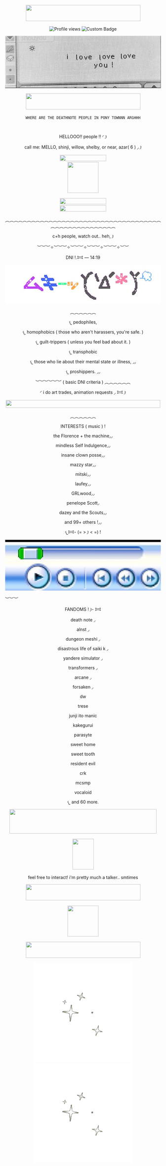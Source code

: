 <p align= center
  <a href="https://www.glitter-graphics.com"><img src="http://dl7.glitter-graphics.net/pub/439/439857hze1vgnqaz.gif" width=371 height=52 border=0></a><br><a href="https://www.glitter-graphics.com" target=_blank></a>

<p align=center

![Profile views](https://komarev.com/ghpvc/?username=yourusername&label=^v^&color=d5e3e1)
![Custom Badge](https://img.shields.io/badge/𐂯—𐦯-mello.-white?style=for-the-badge&logo=github)

<p align=center

![image](7ee620bf9510b641383d03558454a9dc.jpg)

<p align=center
<a href="https://www.glitter-graphics.com"><img src="http://dl7.glitter-graphics.net/pub/439/439857hze1vgnqaz.gif" width=371 height=52 border=0></a><br><a href="https://www.glitter-graphics.com" target=_blank></a>

 <p align=center
   
     WHERE ARE THE DEATHNOTE PEOPLE IN PONY TOWNNN ARGHHH 

<p align=center
<a href="https://www.glitter-graphics.com"><img src="http://dl4.glitter-graphics.net/pub/1558/1558444onuibmblkw.gif" width=57 height=10 border=0></a>

<p align=center
  
  # HELLOOO!! people !! ◜ 𐦯

<p align=center
  
  ### call me: MELLO, shinji, willow, shelby, or near, azar( 6 ) ◞ 𐦯

<p align=center
  
<a href="https://www.glitter-graphics.com"><img src="http://dl4.glitter-graphics.net/pub/982/982524ya8e3mxenh.gif" width=150 height=20 border=0></a><br><a href="https://www.glitter-graphics.com" target=_blank></a> <a href="https://www.glitter-graphics.com"><img src="http://dl4.glitter-graphics.net/pub/1716/1716434rnwc1q59h9.png" width=100 height=100 border=0></a> 

<p align=center

<a href="https://www.glitter-graphics.com"><img src="http://dl9.glitter-graphics.net/pub/523/523619kq839m3zgi.gif" width=150 height=20 border=0></a><br><a href="https://www.glitter-graphics.com" target=_blank></a><a href="https://www.glitter-graphics.com"><img src="http://dl2.glitter-graphics.net/pub/969/969132ff3t2b4u2x.gif" width=150 height=20 border=0></a><br><a href="https://www.glitter-graphics.com" target=_blank></a>

<p align=center

︵︵︵︵︵︵︵︵︵︵︵︵︵︵︵︵︵︵︵︵︵︵︵︵︵︵︵︵︵︵︵︵︵︵︵︵︵︵︵︵︵︵︵︵︵︵︵︵︵︵︵

<p align=center

   ## c+h people, watch out.. heh, 𐦯 

   <p align=center
     
︶︶︶✧︶︶︶✧︶︶︶✧︶︶︶✧︶︶︶✧︶︶

<p align=center

   ### DNI !.𐂯 — 14:19

<p align=center
   

![image](29d67a22d0ffcd7143b4f64959d568a2.jpg) 

<p align=center

︵︵︵︵︵︵

<p align=center

   ### 𐔌 pedophiles, 

<p align=center
   
   ### 𐔌 homophobics ( those who aren't harassers, you're safe. )

<p align=center
   
   ### 𐔌 guilt-trippers ( unless you feel bad about it. )

<p align=center
   
   ### 𐔌 transphobic

<p align=center
   
   ### 𐔌 those who lie about their mental state or illness, ◞◞

<p align=center
   
   ### 𐔌 proshippers. ◞◞

<p align=center
   
︶︶︶︶︶︶
   ( basic DNI criteria )
︵︵︵︵︵︵

<p align=center

   ### ◜ i do art trades, animation requests ◞ 𐂯 𐦯

<p align=center
   

<a href="https://www.glitter-graphics.com"><img src="http://dl.glitter-graphics.net/pub/989/989321gyey13hzit.gif" width=500 height=25 border=0></a><br><a href="https://www.glitter-graphics.com" target=_blank></a>

<p align=center

︵︵︵︵︵︵

<p align=center

   # INTERESTS ( music ) !

<p align=center
   
   ### the Florence + the machine◞◞

<p align=center
   
   ### mindless Self Indulgence◞◞

<p align=center
   
### insane clown posse◞◞

<p align=center

### mazzy star◞◞

<p align=center

### mitski◞◞

<p align=center

### laufey◞◞

<p align=center

### GRLwood◞◞

<p align=center

### penelope Scott◞

<p align=center

### dazey and the Scouts◞◞

<p align=center

### and 99+ others !◞◞

<p align=center

  𐔌𐂯- (= > 𐦯 < =) !

  <p align=center

![image](0cd9ffc8f1264ead5936a938dc93c5ca.jpg)
  
︶︶︶

<p align=center

# FANDOMS !  𐦯- 𐂯

<p align=center

### death note ◞

<p align=center

### alnst ◞

<p align=center

### dungeon meshi ◞

<p align=center

### disastrous life of saiki k ◞

<p align=center

### yandere simulator ◞

<p align=center

### transformers ◞

<p align=center

### arcane ◞

<p align=center

### forsaken ◞

<p align=center

### dw

<p align=center

### trese

<p align=center

### junji ito manic

<p align=center

### kakegurui

<p align=center

### parasyte

<p align=center

### sweet home

<p align=center

### sweet tooth

<p align=center

### resident evil

<p align=center

### crk

<p align=center

### mcsmp

<p align=center

### vocaloid

<p align=center

### 𐔌 and 60 more.

<p align=center

<a href="https://www.glitter-graphics.com"><img src="http://dl10.glitter-graphics.net/pub/628/628290gqhiis6k6p.gif" width=476 height=79 border=0></a><br><a href="https://www.glitter-graphics.com" target=_blank></a>

<p align=center

  <a href="https://www.glitter-graphics.com"><img src="http://dl4.glitter-graphics.net/pub/181/181954dvnve3v8yp.gif" width=69 height=99 border=0></a>
  
<p align=center 
  
  feel free to interact! i'm pretty much a talker.. smtimes 

<p align=center
  
<a href="https://www.glitter-graphics.com"><img src="http://dl7.glitter-graphics.net/pub/439/439857hze1vgnqaz.gif" width=371 height=52 border=0></a><br><a href="https://www.glitter-graphics.com" target=_blank></a>

<p align=center

<a href="https://www.glitter-graphics.com"><img src="http://dl10.glitter-graphics.net/pub/386/386880u6gyn8xk26.gif" width=100 height=100 border=0></a>

<p align=center

<a href="https://www.glitter-graphics.com"><img src="http://dl7.glitter-graphics.net/pub/439/439857hze1vgnqaz.gif" width=371 height=52 border=0></a><br><a href="https://www.glitter-graphics.com" target=_blank></a>

<p align=center

![Alt text](3e74571bb11aa7c13a38076291436196.gif) ![Alt text](3e74571bb11aa7c13a38076291436196.gif) 
